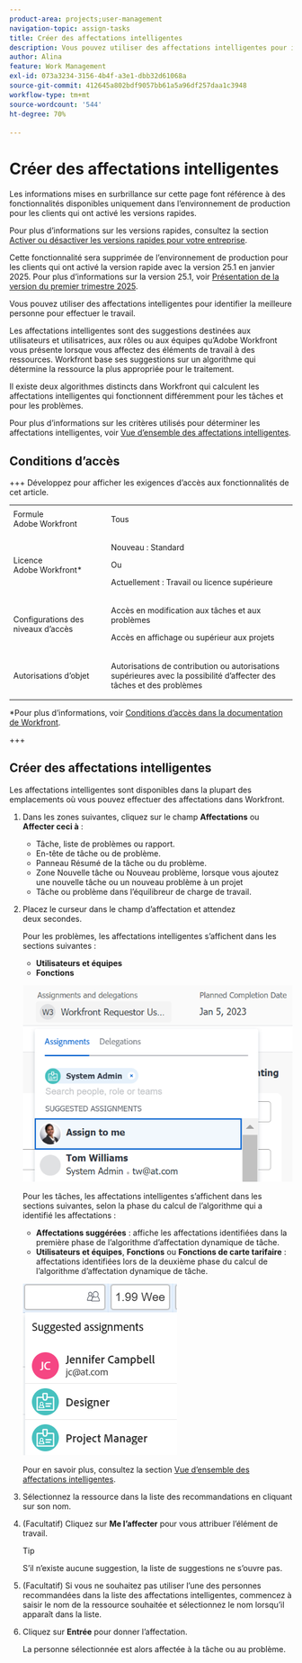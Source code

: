 ```yaml
---
product-area: projects;user-management
navigation-topic: assign-tasks
title: Créer des affectations intelligentes
description: Vous pouvez utiliser des affectations intelligentes pour identifier la meilleure personne pour effectuer le travail. Les affectations intelligentes sont des suggestions destinées aux utilisateurs et utilisatrices, aux rôles ou aux équipes qu’Adobe Workfront vous présente lorsque vous affectez des tâches à des ressources en fonction d’un algorithme qui détermine la ressource la plus appropriée pour le traitement. Pour plus d’informations sur les affectations intelligentes, voir Vue d’ensemble des affectations intelligentes.
author: Alina
feature: Work Management
exl-id: 073a3234-3156-4b4f-a3e1-dbb32d61068a
source-git-commit: 412645a802bdf9057bb61a5a96df257daa1c3948
workflow-type: tm+mt
source-wordcount: '544'
ht-degree: 70%

---
```


# Créer des affectations intelligentes

<!--Audited: 07/2024-->

<!--keep the yellow around the Rate card job roles and the Preview intro for those-->

<span class="preview">Les informations mises en surbrillance sur cette page font référence à des fonctionnalités disponibles uniquement dans l’environnement de production pour les clients qui ont activé les versions rapides.</span>

<span class="preview">Pour plus d’informations sur les versions rapides, consultez la section [Activer ou désactiver les versions rapides pour votre entreprise](/help/quicksilver/administration-and-setup/set-up-workfront/configure-system-defaults/enable-fast-release-process.md).</span>

<span class="preview"> Cette fonctionnalité sera supprimée de l’environnement de production pour les clients qui ont activé la version rapide avec la version 25.1 en janvier 2025. Pour plus d’informations sur la version 25.1, voir [Présentation de la version du premier trimestre 2025](/help/quicksilver/product-announcements/product-releases/25-q1-release-activity/25-q1-release-overview.md).

Vous pouvez utiliser des affectations intelligentes pour identifier la meilleure personne pour effectuer le travail.

Les affectations intelligentes sont des suggestions destinées aux utilisateurs et utilisatrices, aux rôles ou aux équipes qu’Adobe Workfront vous présente lorsque vous affectez des éléments de travail à des ressources. Workfront base ses suggestions sur un algorithme qui détermine la ressource la plus appropriée pour le traitement.

<span class="preview">Il existe deux algorithmes distincts dans Workfront qui calculent les affectations intelligentes qui fonctionnent différemment pour les tâches et pour les problèmes.</span>

Pour plus d’informations sur les critères utilisés pour déterminer les affectations intelligentes, voir [Vue d’ensemble des affectations intelligentes](/help/quicksilver/manage-work/tasks/assign-tasks/smart-assignments.md).

## Conditions d’accès

+++ Développez pour afficher les exigences d’accès aux fonctionnalités de cet article.

<table style="table-layout:auto"> 
 <col> 
 <col> 
 <tbody> 
  <tr> 
   <td role="rowheader">Formule Adobe Workfront</td> 
   <td> <p>Tous</p> </td> 
  </tr> 
  <tr> 
   <td role="rowheader">Licence Adobe Workfront*</td> 
   <td> <p>Nouveau : Standard</p>
      Ou
      <p>Actuellement : Travail ou licence supérieure</p> </td> 
  </tr> 
  <tr> 
   <td role="rowheader">Configurations des niveaux d’accès</td> 
   <td> <p>Accès en modification aux tâches et aux problèmes</p> <p>Accès en affichage ou supérieur aux projets</p>  </td> 
  </tr> 
  <tr> 
   <td role="rowheader">Autorisations d’objet</td> 
   <td> <p>Autorisations de contribution ou autorisations supérieures avec la possibilité d’affecter des tâches et des problèmes</p> </td> 
  </tr> 
 </tbody> 
</table>

*Pour plus d’informations, voir [Conditions d’accès dans la documentation de Workfront](/help/quicksilver/administration-and-setup/add-users/access-levels-and-object-permissions/access-level-requirements-in-documentation.md).

+++

## Créer des affectations intelligentes

Les affectations intelligentes sont disponibles dans la plupart des emplacements où vous pouvez effectuer des affectations dans Workfront.

1. Dans les zones suivantes, cliquez sur le champ **Affectations** ou **Affecter ceci à** :

   * Tâche, liste de problèmes ou rapport.
   * En-tête de tâche ou de problème.
   * Panneau Résumé de la tâche ou du problème.
   * <span class="preview">Zone Nouvelle tâche</span> ou Nouveau problème, lorsque vous ajoutez <span class="preview">une nouvelle tâche</span> ou un nouveau problème à un projet
   * Tâche ou problème dans l’équilibreur de charge de travail.

1. Placez le curseur dans le champ d’affectation et attendez deux secondes.

   Pour les problèmes, les affectations intelligentes s’affichent dans les sections suivantes :

   * **Utilisateurs et équipes**
   * **Fonctions**

   ![](assets/smart-assignments-issue-header.png)

   Pour les tâches, les affectations intelligentes s’affichent dans les sections suivantes, selon la phase du calcul de l’algorithme qui a identifié les affectations :

   * <span class="preview">**Affectations suggérées** : affiche les affectations identifiées dans la première phase de l’algorithme d’affectation dynamique de tâche.</span>
   * **Utilisateurs et équipes**, **Fonctions** ou <span class="preview">**Fonctions de carte tarifaire**</span> : affectations identifiées lors de la deuxième phase du calcul de l’algorithme d’affectation dynamique de tâche.

   <span class="preview">![](assets/smart-assignments-task-list.png)</span>

   Pour en savoir plus, consultez la section [Vue d’ensemble des affectations intelligentes](../../../manage-work/tasks/assign-tasks/smart-assignments.md).

1. Sélectionnez la ressource dans la liste des recommandations en cliquant sur son nom.

1. (Facultatif) Cliquez sur **Me l’affecter** pour vous attribuer l’élément de travail.

   >[!TIP]
   >
   >S’il n’existe aucune suggestion, la liste de suggestions ne s’ouvre pas.

1. (Facultatif) Si vous ne souhaitez pas utiliser l’une des personnes recommandées dans la liste des affectations intelligentes, commencez à saisir le nom de la ressource souhaitée et sélectionnez le nom lorsqu’il apparaît dans la liste.
1. Cliquez sur **Entrée** pour donner l’affectation.

   La personne sélectionnée est alors affectée à la tâche ou au problème.
